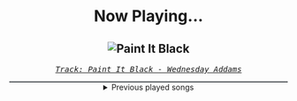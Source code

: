 <div align="center"> 
<h1>Now Playing...</h1>

![Paint It Black](https://i.scdn.co/image/ab67616d00001e029db6c2fbda6a27f60ec29f52)
--
_<samp><a href="https://open.spotify.com/track/1OuCn2F9BmyTAdM0Jylo9X">Track: Paint It Black - Wednesday Addams</a></samp>_

<div style="border: 1px #4B5054 solid"></div>
<details>
  <summary>
    Previous played songs
  </summary>
  <table>
    <thead>
      <tr>
        <th>
          Artist
        </th>
        <th>
          Song
        </th>
        <th>
          Link
        </th>
      </tr>
    </thead>
    <tbody>
      <tr><td>Wednesday Addams</td><td>Paint It Black</td><td><a href="https://open.spotify.com/track/1OuCn2F9BmyTAdM0Jylo9X">https://open.spotify.com/track/1OuCn2F9BmyTAdM0Jylo9X</a></td></tr><tr><td>Wednesday Addams</td><td>Paint It Black</td><td><a href="https://open.spotify.com/track/1OuCn2F9BmyTAdM0Jylo9X">https://open.spotify.com/track/1OuCn2F9BmyTAdM0Jylo9X</a></td></tr><tr><td>Wednesday Addams</td><td>Paint It Black</td><td><a href="https://open.spotify.com/track/1OuCn2F9BmyTAdM0Jylo9X">https://open.spotify.com/track/1OuCn2F9BmyTAdM0Jylo9X</a></td></tr><tr><td>Wednesday Addams</td><td>Paint It Black</td><td><a href="https://open.spotify.com/track/1OuCn2F9BmyTAdM0Jylo9X">https://open.spotify.com/track/1OuCn2F9BmyTAdM0Jylo9X</a></td></tr><tr><td>Wednesday Addams</td><td>Paint It Black</td><td><a href="https://open.spotify.com/track/1OuCn2F9BmyTAdM0Jylo9X">https://open.spotify.com/track/1OuCn2F9BmyTAdM0Jylo9X</a></td></tr><tr><td>Wednesday Addams</td><td>Paint It Black</td><td><a href="https://open.spotify.com/track/1OuCn2F9BmyTAdM0Jylo9X">https://open.spotify.com/track/1OuCn2F9BmyTAdM0Jylo9X</a></td></tr><tr><td>Wednesday Addams</td><td>Paint It Black</td><td><a href="https://open.spotify.com/track/1OuCn2F9BmyTAdM0Jylo9X">https://open.spotify.com/track/1OuCn2F9BmyTAdM0Jylo9X</a></td></tr><tr><td>Wednesday Addams</td><td>Paint It Black</td><td><a href="https://open.spotify.com/track/1OuCn2F9BmyTAdM0Jylo9X">https://open.spotify.com/track/1OuCn2F9BmyTAdM0Jylo9X</a></td></tr><tr><td>Wednesday Addams</td><td>Paint It Black</td><td><a href="https://open.spotify.com/track/1OuCn2F9BmyTAdM0Jylo9X">https://open.spotify.com/track/1OuCn2F9BmyTAdM0Jylo9X</a></td></tr><tr><td>Wednesday Addams</td><td>Paint It Black</td><td><a href="https://open.spotify.com/track/1OuCn2F9BmyTAdM0Jylo9X">https://open.spotify.com/track/1OuCn2F9BmyTAdM0Jylo9X</a></td></tr><tr><td>Wednesday Addams</td><td>Paint It Black</td><td><a href="https://open.spotify.com/track/1OuCn2F9BmyTAdM0Jylo9X">https://open.spotify.com/track/1OuCn2F9BmyTAdM0Jylo9X</a></td></tr><tr><td>Wednesday Addams</td><td>Paint It Black</td><td><a href="https://open.spotify.com/track/1OuCn2F9BmyTAdM0Jylo9X">https://open.spotify.com/track/1OuCn2F9BmyTAdM0Jylo9X</a></td></tr><tr><td>Wednesday Addams</td><td>Paint It Black</td><td><a href="https://open.spotify.com/track/1OuCn2F9BmyTAdM0Jylo9X">https://open.spotify.com/track/1OuCn2F9BmyTAdM0Jylo9X</a></td></tr><tr><td>Wednesday Addams</td><td>Paint It Black</td><td><a href="https://open.spotify.com/track/1OuCn2F9BmyTAdM0Jylo9X">https://open.spotify.com/track/1OuCn2F9BmyTAdM0Jylo9X</a></td></tr><tr><td>Wednesday Addams</td><td>Paint It Black</td><td><a href="https://open.spotify.com/track/1OuCn2F9BmyTAdM0Jylo9X">https://open.spotify.com/track/1OuCn2F9BmyTAdM0Jylo9X</a></td></tr><tr><td>Wednesday Addams</td><td>Paint It Black</td><td><a href="https://open.spotify.com/track/1OuCn2F9BmyTAdM0Jylo9X">https://open.spotify.com/track/1OuCn2F9BmyTAdM0Jylo9X</a></td></tr><tr><td>Wednesday Addams</td><td>Paint It Black</td><td><a href="https://open.spotify.com/track/1OuCn2F9BmyTAdM0Jylo9X">https://open.spotify.com/track/1OuCn2F9BmyTAdM0Jylo9X</a></td></tr><tr><td>Wednesday Addams</td><td>Paint It Black</td><td><a href="https://open.spotify.com/track/1OuCn2F9BmyTAdM0Jylo9X">https://open.spotify.com/track/1OuCn2F9BmyTAdM0Jylo9X</a></td></tr><tr><td>Wednesday Addams</td><td>Paint It Black</td><td><a href="https://open.spotify.com/track/1OuCn2F9BmyTAdM0Jylo9X">https://open.spotify.com/track/1OuCn2F9BmyTAdM0Jylo9X</a></td></tr><tr><td>Wednesday Addams</td><td>Paint It Black</td><td><a href="https://open.spotify.com/track/1OuCn2F9BmyTAdM0Jylo9X">https://open.spotify.com/track/1OuCn2F9BmyTAdM0Jylo9X</a></td></tr>
    </tbody>
  </table>
</details>

</div>
